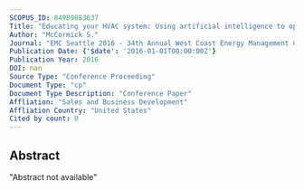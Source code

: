 ```yaml
---
SCOPUS_ID: 84989883637
Title: "Educating your HVAC system: Using artificial intelligence to optimize campus energy usage"
Author: "McCormick S."
Journal: "EMC Seattle 2016 - 34th Annual West Coast Energy Management Congress"
Publication Date: {'$date': '2016-01-01T00:00:00Z'}
Publication Year: 2016
DOI: nan
Source Type: "Conference Proceeding"
Document Type: "cp"
Document Type Description: "Conference Paper"
Affliation: "Sales and Business Development"
Affliation Country: "United States"
Cited by count: 0
---
```


## Abstract
"Abstract not available"
